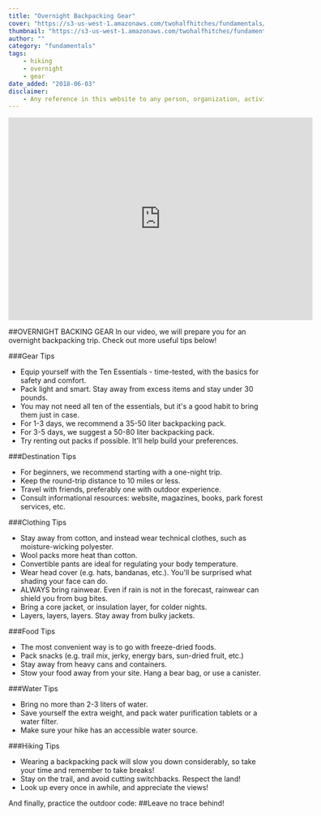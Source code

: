 ```yaml
---
title: "Overnight Backpacking Gear"
cover: "https://s3-us-west-1.amazonaws.com/twohalfhitches/fundamentals/overnight-gear/Overnight+Backpacking.jpg"
thumbnail: "https://s3-us-west-1.amazonaws.com/twohalfhitches/fundamentals/overnight-gear/Overnight+Backpacking.jpg"
author: ""
category: "fundamentals"
tags:
    - hiking
    - overnight
    - gear
date_added: "2018-06-03"
disclaimer:
    - Any reference in this website to any person, organization, activity, product, or service related to such person or organization, or any linkages from this web site to the web site of another party, do not constitute or imply the endorsement, recommendation, or favoring of Two Half-Hitches.
---
```


<iframe title="video" src="https://www.youtube.com/embed/Gbd5fH6U0zs" width="600" height="400" frameBorder="0" allowFullScreen></iframe>

<br>

##OVERNIGHT BACKING GEAR
In our video, we will prepare you for an overnight backpacking trip. Check out more useful tips below!

###Gear Tips

- Equip yourself with the Ten Essentials - time-tested, with the basics for safety and comfort.
- Pack light and smart. Stay away from excess items and stay under 30 pounds.
- You may not need all ten of the essentials, but it's a good habit to bring them just in case.
- For 1-3 days, we recommend a 35-50 liter backpacking pack.
- For 3-5 days, we suggest a 50-80 liter backpacking pack.
- Try renting out packs if possible. It'll help build your preferences.

###Destination Tips

- For beginners, we recommend starting with a one-night trip.
- Keep the round-trip distance to 10 miles or less.
- Travel with friends, preferably one with outdoor experience.
- Consult informational resources: website, magazines, books, park forest services, etc.

###Clothing Tips

- Stay away from cotton, and instead wear technical clothes, such as moisture-wicking polyester.
- Wool packs more heat than cotton.
- Convertible pants are ideal for regulating your body temperature.
- Wear head cover (e.g. hats, bandanas, etc.). You'll be surprised what shading your face can do.
- ALWAYS bring rainwear. Even if rain is not in the forecast, rainwear can shield you from bug bites.
- Bring a core jacket, or insulation layer, for colder nights.
- Layers, layers, layers. Stay away from bulky jackets.

###Food Tips

- The most convenient way is to go with freeze-dried foods.
- Pack snacks (e.g. trail mix, jerky, energy bars, sun-dried fruit, etc.)
- Stay away from heavy cans and containers.
- Stow your food away from your site. Hang a bear bag, or use a canister.

###Water Tips

- Bring no more than 2-3 liters of water.
- Save yourself the extra weight, and pack water purification tablets or a water filter.
- Make sure your hike has an accessible water source.

###Hiking Tips

- Wearing a backpacking pack will slow you down considerably, so take your time and remember to take breaks!
- Stay on the trail, and avoid cutting switchbacks. Respect the land!
- Look up every once in awhile, and appreciate the views!

And finally, practice the outdoor code:
##Leave no trace behind!
